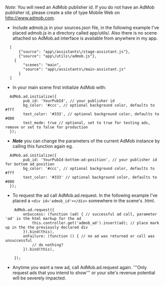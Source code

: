 _Note_: You will need an AdMob publisher id. If you do not have an AdMob publisher id, please create a site of type Mobile Web on http://www.admob.com.

  * Include admob.js in your sources.json file, in the following example I've placed admob.js in a directory called app/utils/. Also there is no scene attached so AdMob.ad interface is available from anywhere in my app.
```
  [
      {"source": "app\/assistants\/stage-assistant.js"},
      {"source": "app\/utils\/admob.js"},
    {
        "scenes": "main",
        "source": "app\/assistants\/main-assistant.js"
      }
  ]
```
  * In your main scene first initialize AdMob with:
```
  AdMob.ad.initialize({
  		pub_id: 'YourPubId', // your publisher id
  		bg_color: '#ccc', // optional background color, defaults to #fff
  		text_color: '#333', // optional background color, defaults to #000
  		test_mode: true // optional, set to true for testing ads, remove or set to false for production
  });
```
  * **_Note_** you can change the parameters of the current AdMob instance by calling this function again eg.
```
  AdMob.ad.initialize({
  		pub_id: 'YourPubId-bottom-ad-position', // your publisher id for bottom ad position
  		bg_color: '#ccc', // optional background color, defaults to #fff
  		text_color: '#333' // optional background color, defaults to #000
  });
```
  * To request the ad call AdMob.ad.request. In the following example I've placed a `<div id='admob_id'></div>` somewhere in the scene's .html.
```
  	AdMob.ad.request({
  		onSuccess: (function (ad) { // successful ad call, parameter 'ad' is the html markup for the ad
 			this.controller.get('admob_ad').insert(ad); // place mark up in the the previously declared div
  		}).bind(this),
  		onFailure: (function () { // no ad was returned or call was unsuccessful
 			// do nothing? 
  		}).bind(this),
    
  	});
```
  * Anytime you want a new ad, call AdMob.ad.request again. '''Only request ads that you intend to show''' or your site's revenue potential will be severely impacted.